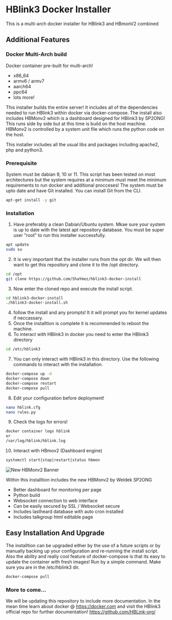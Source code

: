 # HBlink3 Docker Installer
This is a multi-arch docker installer for HBlink3 and HBmonV2 combined

## Additional Features
### Docker Multi-Arch build
Docker container pre-built for multi-arch!

* x86_64
* armv6 / armv7
* aarch64
* ppc64
* lots more!

This installer builds the entire server! It includes all of the dependencies needed to run HBlink3 within docker via docker-compose. The install also includes
HBMonv2 which is a dashboard designed for HBlink3 by SP2ONG! This runs side by side but at this time is build on the host machine. HBMonv2 is controlled by a system unit file which runs the python code on the host.

This installer includes all the usual libs and packages including apache2, php and python3.

### Prerequisite
System must be dabian 9, 10 or 11. This script has been tested on most architectures but the system requires at a minimum must meet the minimum requirements to run docker and additional procceses! The system must be upto date and have Git installed. You can install Git from the CLI.
```sh
apt-get install -y git
```
### Installation
1. Have preferably a clean Dabian/Ubuntu system. Mkae sure your system is up to date with the latest apt repository database. You must be super user "root" to run this installer successfully.
```sh
apt update
sudo su
```
2. It is very important that the installer runs from the opt dir. We will then want to get this repository and clone it to the /opt directory.
```sh
cd /opt
git clone https://github.com/ShaYmez/hblink3-docker-install
```
3. Now enter the cloned repo and execute the install script.
```sh
cd hblink3-docker-install
./hblink3-docker-install.sh
```
4. follow the install and any prompts! It it will prompt you for kernel updates if neccassary.
5. Once the installtion is complete it is recommended to reboot the machine.
6. To interact with HBlink3 in docker you need to enter the HBlink3 directory
```sh
cd /etc/hblink3
```
7. You can only interact with HBlink3 in this directory. Use the following commands to interact with the installation.
```sh
docker-compose up -d
docker-compose down
docker-compose restart
docker-compose pull
```
8. Edit your configuration before deployment!
```sh
nano hblink.cfg
nano rules.py
```
9. Check the logs for errors!
```sh
docker container logs hblink
or
/var/log/hblink/hblink.log
```
10. Interact with HBmov2 (Dashboard engine)
```sh
systemctl start|stop|restart|status hbmon
```

![New HBMonv2 Banner](html/img/HBLINK_logoV2.png "HBMonv2")

Within this installtion includes the new HBMonv2 by Weldek SP2ONG
* Better dashboard for monitoring per page
* Python build	
* Websocket connection to web interface	
* Can be easily secured by SSL / Websocket secure	
* Includes lastheard database with auto cron installed	
* Includes talkgroup html editable page	

## Easy Installation And Upgrade
The installtion can be upgraded either by the use of a future scripts or by manually backing up your configuration and re-running the install script. Also the ability and really cool feature of docker-compose is that its easy to update the container with fresh images! Run by a simple command. Make sure you are in the /etc/hblink3 dir.
```sh
docker-compose pull
```

### More to come...
We will be updating this repository to include more documentation. In the mean time learn about docker @ https://docker.com and visit the HBlink3 official repo for further documentation! https://github.com/HBLink-org/
